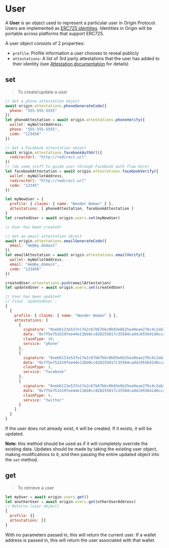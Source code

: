 # User

A **User** is an object used to represent a particular user in Origin Protocol.
Users are implemented as [ERC725 identities](https://medium.com/originprotocol/managing-identity-with-a-ui-for-erc-725-5c7422b38c09). Identities in Origin will be portable across platforms that support ERC725.

A user object consists of 2 properties:

- `profile`: Profile information a user chooses to reveal publicly
- `attestations`: A list of 3rd party attestations that the user has added to their identity (see [Attestation documentation](#attestation) for details)

## set

> To create/update a user

```javascript
// Get a phone attestation object
await origin.attestations.phoneGenerateCode({
  phone: "555-555-5555"
})
let phoneAttestation = await origin.attestations.phoneVerify({
  wallet: myWalletAddress,
  phone: "555-555-5555",
  code: "123456"
})

// Get a Facebook attestation object
await origin.attestations.facebookAuthUrl({
  redirectUrl: "http://redirect.url"
})
// (do some stuff to guide user through Facebook auth flow here)
let facebookAttestation = await origin.attestations.facebookVerify({
  wallet: myWalletAddress,
  redirectUrl: "http://redirect.url"
  code: "12345"
})

let myNewUser = {
  profile: { claims: { name: "Wonder Woman" } },
  attestations: [ phoneAttestation, facebookAttestation ]
}
let createdUser = await origin.users.set(myNewUser)

// User has been created!

// Get an email attestation object
await origin.attestations.emailGenerateCode({
  email: "me@my.domain"
})
let emailAttestation = await origin.attestations.emailVerify({
  wallet: myWalletAddress,
  email: "me@my.domain",
  code: "123456"
})

createdUser.attestations.push(emailAttestation)
let updatedUser = await origin.users.set(createdUser)

// User has been updated!
// final `updatedUser`:
{
  {
    profile: { claims: { name: "Wonder Woman" } },
    attestations: [
      {
        signature: "0xeb6123e537e17e2c67b67bbc0b93e6b25ea9eae276c4c2ab353bd7e853ebad2446cc7e91327f3737559d7a9a90fc88529a6b72b770a612f808ab0ba57a46866e1c",
        data: "0x7f5e752d19fee44e13bb0cc820255017c35584caddc055641d6ccadfa3afca01",
        claimType: 10,
        service: "phone"
      },
      {
        signature: "0xeb6123e537e17e2c67b67bbc0b93e6b25ea9eae276c4c2ab353bd7e853ebad2446cc7e91327f3737559d7a9a90fc88529a6b72b770a612f808ab0ba57a46866e1c",
        data: "0x7f5e752d19fee44e13bb0cc820255017c35584caddc055641d6ccadfa3afca01",
        claimType: 3,
        service: "facebook"
      },
      {
        signature: "0xeb6123e537e17e2c67b67bbc0b93e6b25ea9eae276c4c2ab353bd7e853ebad2446cc7e91327f3737559d7a9a90fc88529a6b72b770a612f808ab0ba57a46866e1c",
        data: "0x7f5e752d19fee44e13bb0cc820255017c35584caddc055641d6ccadfa3afca01",
        claimType: 4,
        service: "twitter"
      }
    ]
  }
}
```

If the user does not already exist, it will be created. If it exists, it will be updated.

**Note**: this method should be used as if it will completely override the existing data.
Updates should be made by taking the existing user object, making modifications to it, and then passing the entire updated object into the `set` method.

## get

> To retrieve a user

```javascript
let myUser = await origin.users.get()
let anotherUser = await origin.users.get(otherUserAddress)
// Returns (user object)
{
  profile: {}
  attestations: []
}
```

With no parameters passed in, this will return the current user.
If a wallet address is passed in, this will return the user associated with that wallet.
